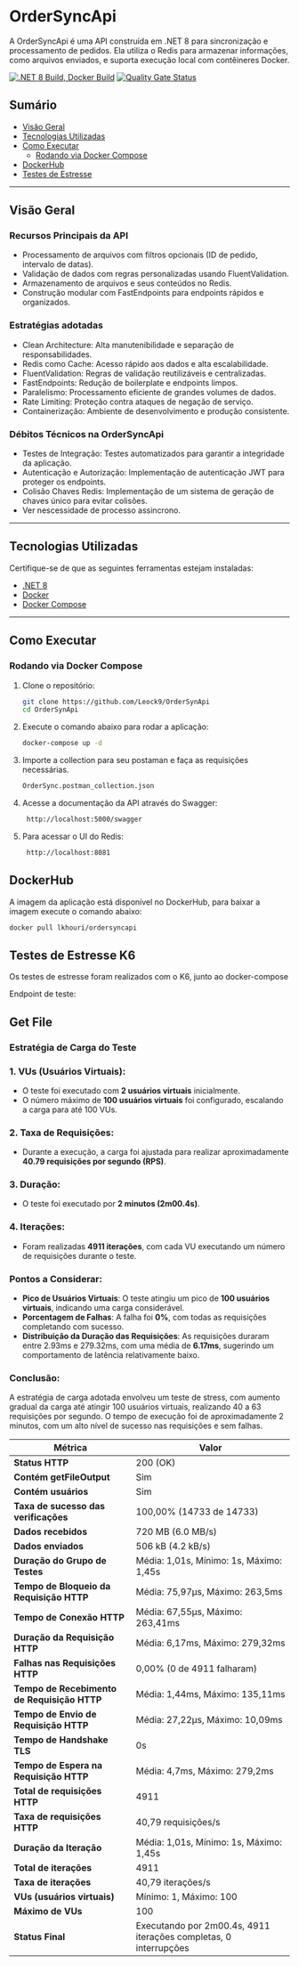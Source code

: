 ﻿# OrderSyncApi

A OrderSyncApi é uma API construída em .NET 8 para sincronização e processamento de pedidos. Ela utiliza o Redis para armazenar informações, como arquivos enviados, e suporta execução local com contêineres Docker.

[![.NET 8 Build, Docker Build](https://github.com/Leock9/OrderSynApi/actions/workflows/main.yml/badge.svg)](https://github.com/Leock9/OrderSynApi/actions/workflows/main.yml)
[![Quality Gate Status](https://sonarcloud.io/api/project_badges/measure?project=Leock9_OrderSynApi&metric=alert_status)](https://sonarcloud.io/summary/new_code?id=Leock9_OrderSynApi)

## **Sumário**
- [Visão Geral](#visão-geral)
- [Tecnologias Utilizadas](#tecnologias-utilizadas)
- [Como Executar](#como-executar)
    - [Rodando via Docker Compose](#rodando-via-docker-compose)
- [DockerHub]()
- [Testes de Estresse](#testes-de-estresse)
---

## **Visão Geral**

### Recursos Principais da API
- Processamento de arquivos com filtros opcionais (ID de pedido, intervalo de datas).
- Validação de dados com regras personalizadas usando FluentValidation.
- Armazenamento de arquivos e seus conteúdos no Redis.
- Construção modular com FastEndpoints para endpoints rápidos e organizados.

### Estratégias adotadas

- Clean Architecture: Alta manutenibilidade e separação de responsabilidades.
- Redis como Cache: Acesso rápido aos dados e alta escalabilidade.
- FluentValidation: Regras de validação reutilizáveis e centralizadas.
- FastEndpoints: Redução de boilerplate e endpoints limpos.
- Paralelismo: Processamento eficiente de grandes volumes de dados.
- Rate Limiting: Proteção contra ataques de negação de serviço.
- Containerização: Ambiente de desenvolvimento e produção consistente.

### Débitos Técnicos na OrderSyncApi
- Testes de Integração: Testes automatizados para garantir a integridade da aplicação.
- Autenticação e Autorização: Implementação de autenticação JWT para proteger os endpoints.
- Colisão Chaves Redis: Implementação de um sistema de geração de chaves único para evitar colisões.
- Ver nescessidade de processo assincrono.
---

## **Tecnologias Utilizadas**

Certifique-se de que as seguintes ferramentas estejam instaladas:
- [.NET 8](https://dotnet.microsoft.com/download)
- [Docker](https://www.docker.com/)
- [Docker Compose](https://docs.docker.com/compose/)
---

## **Como Executar**
### **Rodando via Docker Compose**

1. Clone o repositório:
   ```bash
   git clone https://github.com/Leock9/OrderSynApi
   cd OrderSynApi

2. Execute o comando abaixo para rodar a aplicação:
   ```bash
   docker-compose up -d
   ```
3. Importe a collection para seu postaman e faça as requisições necessárias.
   ```bash
   OrderSync.postman_collection.json

4. Acesse a documentação da API através do Swagger:
   ```bash
    http://localhost:5000/swagger

5. Para acessar o UI do Redis:
   ```bash
    http://localhost:8081

## **DockerHub**
A imagem da aplicação está disponível no DockerHub, para baixar a imagem execute o comando abaixo:
```bash
docker pull lkhouri/ordersyncapi
```
## **Testes de Estresse K6**

Os testes de estresse foram realizados com o K6, junto ao docker-compose

Endpoint de teste:

## Get File

### Estratégia de Carga do Teste

### 1. VUs (Usuários Virtuais):
- O teste foi executado com **2 usuários virtuais** inicialmente.
- O número máximo de **100 usuários virtuais** foi configurado, escalando a carga para até 100 VUs.

### 2. Taxa de Requisições:
- Durante a execução, a carga foi ajustada para realizar aproximadamente **40.79 requisições por segundo (RPS)**.

### 3. Duração:
- O teste foi executado por **2 minutos (2m00.4s)**.

### 4. Iterações:
- Foram realizadas **4911 iterações**, com cada VU executando um número de requisições durante o teste.

### Pontos a Considerar:
- **Pico de Usuários Virtuais**: O teste atingiu um pico de **100 usuários virtuais**, indicando uma carga considerável.
- **Porcentagem de Falhas**: A falha foi **0%**, com todas as requisições completando com sucesso.
- **Distribuição da Duração das Requisições**: As requisições duraram entre 2.93ms e 279.32ms, com uma média de **6.17ms**, sugerindo um comportamento de latência relativamente baixo.

### Conclusão:
A estratégia de carga adotada envolveu um teste de stress, com aumento gradual da carga até atingir 100 usuários virtuais, realizando 40 a 63 requisições por segundo. O tempo de execução foi de aproximadamente 2 minutos, com um alto nível de sucesso nas requisições e sem falhas.


| **Métrica**                                 | **Valor**                                                        |
| ------------------------------------------- | ---------------------------------------------------------------- |
| **Status HTTP**                             | 200 (OK)                                                         |
| **Contém getFileOutput**                    | Sim                                                              |
| **Contém usuários**                         | Sim                                                              |
| **Taxa de sucesso das verificações**        | 100,00% (14733 de 14733)                                         |
| **Dados recebidos**                         | 720 MB (6.0 MB/s)                                                |
| **Dados enviados**                          | 506 kB (4.2 kB/s)                                                |
| **Duração do Grupo de Testes**              | Média: 1,01s, Mínimo: 1s, Máximo: 1,45s                          |
| **Tempo de Bloqueio da Requisição HTTP**    | Média: 75,97µs, Máximo: 263,5ms                                  |
| **Tempo de Conexão HTTP**                   | Média: 67,55µs, Máximo: 263,41ms                                 |
| **Duração da Requisição HTTP**              | Média: 6,17ms, Máximo: 279,32ms                                  |
| **Falhas nas Requisições HTTP**             | 0,00% (0 de 4911 falharam)                                       |
| **Tempo de Recebimento de Requisição HTTP** | Média: 1,44ms, Máximo: 135,11ms                                  |
| **Tempo de Envio de Requisição HTTP**       | Média: 27,22µs, Máximo: 10,09ms                                  |
| **Tempo de Handshake TLS**                  | 0s                                                               |
| **Tempo de Espera na Requisição HTTP**      | Média: 4,7ms, Máximo: 279,2ms                                    |
| **Total de requisições HTTP**               | 4911                                                             |
| **Taxa de requisições HTTP**                | 40,79 requisições/s                                              |
| **Duração da Iteração**                     | Média: 1,01s, Mínimo: 1s, Máximo: 1,45s                          |
| **Total de iterações**                      | 4911                                                             |
| **Taxa de iterações**                       | 40,79 iterações/s                                                |
| **VUs (usuários virtuais)**                 | Mínimo: 1, Máximo: 100                                           |
| **Máximo de VUs**                           | 100                                                              |
| **Status Final**                            | Executando por 2m00.4s, 4911 iterações completas, 0 interrupções |

